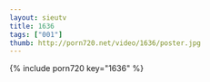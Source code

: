 ```yaml
--- 
layout: sieutv
title: 1636
tags: ["001"]
thumb: http://porn720.net/video/1636/poster.jpg
---
```

{% include porn720 key="1636" %} 
